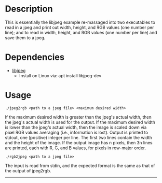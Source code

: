 # Description

This is essentially the libjpeg example re-massaged into two executables
to read in a jpeg and print out width, height, and RGB values (one number per line); and to read in width, height, and RGB values (one number per line) and save them to a jpeg. 


# Dependencies

  - [libjpeg](http://libjpeg.sourceforge.net/)
    - Install on Linux via: apt install libjpeg-dev

# Usage

```
./jpeg2rgb <path to a jpeg file> <maximum desired width>
```

If the maximum desired width is greater than the jpeg's actual width, then the jpeg's actual width
is used for the output. If the maximum desired width is lower than the
jpeg's actual width, then the image is scaled down via pixel RGB values
averaging (i.e., information is lost). Output is printed to stdout, one (positive) integer per line. 
The first two lines contain the width and the height of the image. If the output image has n pixels,
then 3n lines are printed, each with R, G, and B values, for pixels in row-major order.

```
./rgb2jpeg <path to a jpeg file>
```

The input is read from stdin, and the expected format is the same as that of the output of jpeg2rgb.

---

